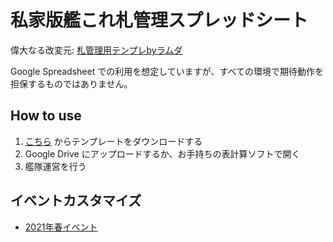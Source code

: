 # 私家版艦これ札管理スプレッドシート

偉大なる改変元: [札管理用テンプレbyラムダ](https://docs.google.com/spreadsheets/d/1Wp78NFUMrYkKIq6ILv9HqD-ASzh9Zi1w3PGfQFOEEuA/edit#gid=1524553701)

Google Spreadsheet での利用を想定していますが、すべての環境で期待動作を担保するものではありません。

## How to use

1. [こちら](https://github.com/nekogoro/kctm/raw/main/KanColleTagManagement.ods) からテンプレートをダウンロードする
2. Google Drive にアップロードするか、お手持ちの表計算ソフトで開く
3. 艦隊運営を行う

## イベントカスタマイズ

* [2021年春イベント](https://github.com/nekogoro/kctm/raw/2021SprintEvent/KanColleTagManagement.ods)
